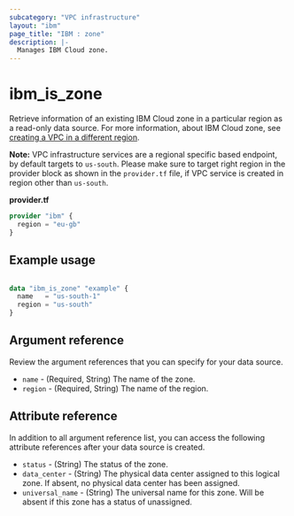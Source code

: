 ```yaml
---
subcategory: "VPC infrastructure"
layout: "ibm"
page_title: "IBM : zone"
description: |-
  Manages IBM Cloud zone.
---
```


# ibm_is_zone
Retrieve information of an existing IBM Cloud zone in a particular region as a read-only data source. For more information, about IBM Cloud zone, see [creating a VPC in a different region](https://cloud.ibm.com/docs/vpc?topic=vpc-creating-a-vpc-in-a-different-region).

**Note:** 
VPC infrastructure services are a regional specific based endpoint, by default targets to `us-south`. Please make sure to target right region in the provider block as shown in the `provider.tf` file, if VPC service is created in region other than `us-south`.

**provider.tf**

```terraform
provider "ibm" {
  region = "eu-gb"
}
```

## Example usage

```terraform

data "ibm_is_zone" "example" {
  name   = "us-south-1"
  region = "us-south"
}

```

## Argument reference
Review the argument references that you can specify for your data source. 

- `name` - (Required, String) The name of the zone.
- `region` - (Required, String) The name of the region.

## Attribute reference
In addition to all argument reference list, you can access the following attribute references after your data source is created. 

- `status` - (String) The status of the zone.
- `data_center` - (String) The physical data center assigned to this logical zone. If absent, no physical data center has been assigned.
- `universal_name` - (String) The universal name for this zone. Will be absent if this zone has a status of unassigned.
